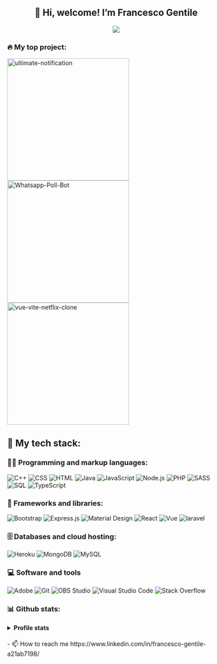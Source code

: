 <h2 align="center">👋 Hi, welcome! I’m Francesco Gentile</h2>



<p align="center">
<img src="https://readme-typing-svg.herokuapp.com?color=F76253&lines=FrancescoGentileDev;Full-stack+web+developer;Learning+all+day+new+things&center=true&width=440&height=45&color=2F75DE&vCenter=true&size=22" >
</p>

### 🔥 My top project:

<p align="left">
<a href="https://github.com/FrancescoGentileDev/ultimate-notification"><img width="282" src="https://denvercoder1-github-readme-stats.vercel.app/api/pin/?username=FrancescoGentileDev&repo=ultimate-notification&theme=react&bg_color=0a1930&title_color=2f75de&icon_color=F8D866&hide_border=true&show_icons=false" alt="ultimate-notification"></a>
<a href="https://github.com/FrancescoGentileDev/Whatsapp-Poll-Bot"><img width="282" src="https://denvercoder1-github-readme-stats.vercel.app/api/pin/?username=FrancescoGentileDev&repo=Whatsapp-Poll-Bot&theme=react&bg_color=0a1930&title_color=2f75de&icon_color=F8D866&hide_border=true&show_icons=false" alt="Whatsapp-Poll-Bot"></a>
<a href="https://github.com/FrancescoGentileDev/vue-vite-netflix-clone"><img width="282" src="https://denvercoder1-github-readme-stats.vercel.app/api/pin/?username=FrancescoGentileDev&repo=vue-vite-netflix-clone&theme=react&bg_color=0a1930&title_color=2f75de&icon_color=F8D866&hide_border=true&show_icons=false" alt="vue-vite-netflix-clone"></a>
</p>

## 🚂 My tech stack:

### 👨‍💻 Programming and markup languages:

<p>
<img alt="C++" src="https://custom-icon-badges.herokuapp.com/badge/C++-9C033A.svg?logo=cpp2&logoColor=white">
<img alt="CSS" src="https://img.shields.io/badge/CSS-1572B6.svg?logo=css3&logoColor=white">
<img alt="HTML" src="https://img.shields.io/badge/HTML-E34F26.svg?logo=html5&logoColor=white">
<img alt="Java" src="https://custom-icon-badges.herokuapp.com/badge/Java-007396.svg?logo=java&logoColor=white">
<img alt="JavaScript" src="https://img.shields.io/badge/JavaScript-F7DF1E.svg?logo=javascript&logoColor=black">
<img alt="Node.js" src="https://img.shields.io/badge/Node.js-43853D.svg?logo=node.js&logoColor=white">
<img alt="PHP" src="https://img.shields.io/badge/PHP-777BB4.svg?logo=php&logoColor=white">
<img alt="SASS" src="https://img.shields.io/badge/Sass-hotpink.svg?logo=SASS&logoColor=white">
<img alt="SQL" src="https://custom-icon-badges.herokuapp.com/badge/SQL-025E8C.svg?logo=database&logoColor=white">
<img alt="TypeScript" src="https://img.shields.io/badge/TypeScript-007ACC.svg?logo=typescript&logoColor=white">
</p>

### 🧰 Frameworks and libraries:

<p>
<img alt="Bootstrap" src="https://img.shields.io/badge/Bootstrap-7952B3.svg?logo=bootstrap&logoColor=white">
<img alt="Express.js" src="https://img.shields.io/badge/Express.js-404d59.svg?logo=express&logoColor=white">
<img alt="Material Design" src="https://img.shields.io/badge/Material%20Design-0081CB.svg?logo=material-design&logoColor=white">
<img alt="React" src="https://img.shields.io/badge/React-20232a.svg?logo=react&logoColor=%2361DAFB">
<img alt="Vue" src=https://img.shields.io/badge/vue-4FC08D?logo=vuejs&logoColor=white">
<img alt="laravel" src="https://img.shields.io/badge/%20-laravel-FF2D20?logo=laravel&logoColor=white">
</p>

### 🗄️ Databases and cloud hosting:

<p>
<img alt="Heroku" src="https://img.shields.io/badge/Heroku-430098.svg?logo=heroku&logoColor=white">
<img alt="MongoDB" src ="https://img.shields.io/badge/MongoDB-4ea94b.svg?logo=mongodb&logoColor=white">
<img alt="MySQL" src="https://img.shields.io/badge/MySQL-00f.svg?logo=mysql&logoColor=white">


</p>

### 💻 Software and tools 

<p>
<img alt="Adobe" src="https://img.shields.io/badge/Adobe-FF0000.svg?logo=adobe&logoColor=white">
<img alt="Git" src="https://img.shields.io/badge/Git-F05033.svg?logo=git&logoColor=white">
<img alt="OBS Studio" src="https://img.shields.io/badge/-OBS%20Studio-302E31?logo=obs-studio&logoColor=white">
<img alt="Visual Studio Code" src="https://img.shields.io/badge/Visual%20Studio%20Code-0078d7.svg?logo=visual-studio-code&logoColor=white">
<img alt="Stack Overflow" src="https://img.shields.io/badge/-Stack%20Overflow-FE7A16?logo=stack-overflow&logoColor=white">
</p>

### 📊 Github stats:

<h4> <details>
  <summary>Profile stats</summary>
  <p align="center">
<img src="http://github-readme-streak-stats.herokuapp.com?user=francescogentileDev&theme=radical&date_format=j%20M%5B%20Y%5D">
</p> </h4>
  

  
</details>
- 📫 How to reach me https://www.linkedin.com/in/francesco-gentile-a21ab7198/



<!---
FrancescoGentileDev/FrancescoGentileDev is a ✨ special ✨ repository because its `README.md` (this file) appears on your GitHub profile.
You can click the Preview link to take a look at your changes.
--->
